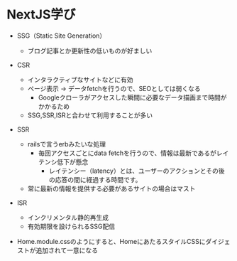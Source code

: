 # NextJS学び
- SSG（Static Site Generation）
  - ブログ記事とか更新性の低いものが好ましい
- CSR
  - インタラクティブなサイトなどに有効
  - ページ表示 -> データfetchを行うので、SEOとしては弱くなる
    - Googleクローラがアクセスした瞬間に必要なデータ描画まで時間がかかるため
  - SSG,SSR,ISRと合わせて利用することが多い
- SSR
  - railsで言うerbみたいな処理
    - 毎回アクセスごとにdata fetchを行うので、情報は最新であるがレイテンシ低下が懸念
      - レイテンシー（latency）とは、ユーザーのアクションとその後の応答の間に経過する時間です。
  - 常に最新の情報を提供する必要があるサイトの場合はマスト
- ISR
  - インクリメンタル静的再生成
  - 有効期限を設けられるSSG配信

- Home.module.cssのようにすると、HomeにあたるスタイルCSSにダイジェストが追加されて一意になる